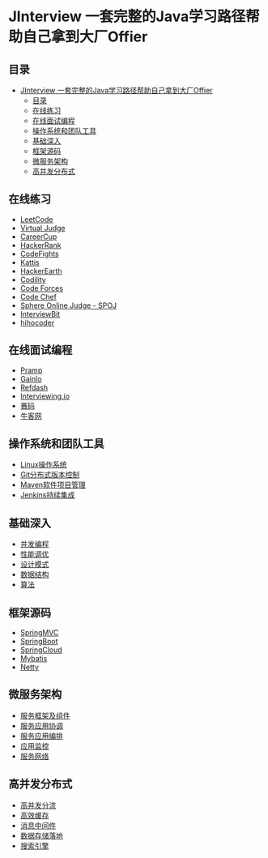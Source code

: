 # JInterview 一套完整的Java学习路径帮助自己拿到大厂Offier

## 目录
- [JInterview 一套完整的Java学习路径帮助自己拿到大厂Offier](#jinterview-一套完整的java学习路径帮助自己拿到大厂offier)
  - [目录](#目录)
  - [在线练习](#在线练习)
  - [在线面试编程](#在线面试编程)
  - [操作系统和团队工具](#操作系统和团队工具)
  - [基础深入](#基础深入)
  - [框架源码](#框架源码)
  - [微服务架构](#微服务架构)
  - [高并发分布式](#高并发分布式)

## 在线练习
* [LeetCode](https://leetcode.com/)
* [Virtual Judge](https://vjudge.net/)
* [CareerCup](https://www.careercup.com/)
* [HackerRank](https://www.hackerrank.com/)
* [CodeFights](https://codefights.com/)
* [Kattis](https://open.kattis.com/)
* [HackerEarth](https://www.hackerearth.com)
* [Codility](https://codility.com/programmers/lessons/1-iterations/)
* [Code Forces](http://codeforces.com/)
* [Code Chef](https://www.codechef.com/)
* [Sphere Online Judge - SPOJ](http://www.spoj.com/)
* [InterviewBit](https://www.interviewbit.com/)
* [hihocoder](http://hihocoder.com/)

## 在线面试编程
* [Pramp](https://www.pramp.com/ref/gt4-cn)
* [Gainlo](http://www.gainlo.co/#!/)
* [Refdash](https://refdash.com/)
* [Interviewing.io](https://www.interviewing.io/)
* [赛码](https://www.acmcoder.com/index)
* [牛客网](https://www.nowcoder.com/)

## 操作系统和团队工具
* [Linux操作系统](./MD/1-Operating%20systems%20and%20team%20tools/Linux.md)
* [Git分布式版本控制](./MD/1-Operating%20systems%20and%20team%20tools/Git.md)
* [Maven软件项目管理](./MD/1-Operating%20systems%20and%20team%20tools/Maven.md)
* [Jenkins持续集成](./MD/1-Operating%20systems%20and%20team%20tools/Jenkins.md)

## 基础深入
* [并发编程](./MD/2-Java%20Basics%20in%20Depth/Concurrency.md)
* [性能调优](./MD/2-Java%20Basics%20in%20Depth/PerformanceTuning.md)
* [设计模式](./MD/2-Java%20Basics%20in%20Depth/DesignPatterns.md)
* [数据结构](./MD/2-Java%20Basics%20in%20Depth/DataStructure.md)
* [算法](./MD/2-Java%20Basics%20in%20Depth/Algorithm.md)

## 框架源码
* [SpringMVC]()
* [SpringBoot]()
* [SpringCloud]()
* [Mybatis]()
* [Netty]()

## 微服务架构
* [服务框架及组件]()
* [服务应用协调]()
* [服务应用编排]()
* [应用监控]()
* [服务网络]()

## 高并发分布式
* [高并发分流]()
* [高效缓存]()
* [消息中间件]()
* [数据存储落地]()
* [搜索引擎]()
